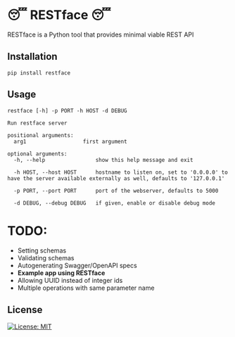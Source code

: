 # 😴 RESTface 😴

RESTface is a Python tool that provides minimal viable REST API

## Installation

```pip install restface```

## Usage

```
restface [-h] -p PORT -h HOST -d DEBUG

Run restface server

positional arguments:
  arg1                  first argument

optional arguments:
  -h, --help                show this help message and exit
  
  -h HOST, --host HOST      hostname to listen on, set to '0.0.0.0' to have the server available externally as well, defaults to '127.0.0.1'
  
  -p PORT, --port PORT      port of the webserver, defaults to 5000
  
  -d DEBUG, --debug DEBUG   if given, enable or disable debug mode
```

# TODO:

- Setting schemas
- Validating schemas
- Autogenerating Swagger/OpenAPI specs
- **Example app using RESTface**
- Allowing UUID instead of integer ids
- Multiple operations with same parameter name

## License

[![License: MIT](https://img.shields.io/badge/License-MIT-yellow.svg)](https://opensource.org/licenses/MIT)
